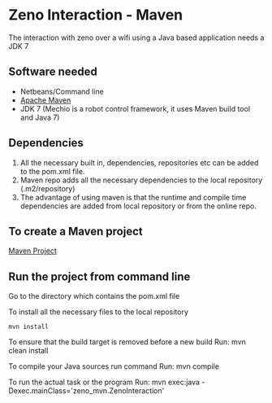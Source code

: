 # Zeno Interaction - Maven
The interaction with zeno over a wifi using a Java based application needs a JDK 7

## Software needed
* Netbeans/Command line
* [Apache Maven](https://maven.apache.org/) 
* JDK 7 (Mechio is a robot control framework, it uses Maven build tool and Java 7)

## Dependencies
  1. All the necessary built in, dependencies, repositories etc can be added to the pom.xml file. 
  2. Maven repo adds all the necessary dependencies to the local repository (.m2/repository) 
  3. The advantage of using maven is that the runtime and compile time dependencies are added from local repository or from the online repo.

## To create a Maven project
[Maven Project](http://www.vogella.com/tutorials/ApacheMaven/article.html#maven_installation)


## Run the project from command line
Go to the directory which contains the pom.xml file

To install all the necessary files to the local repository 
```shell
mvn install
```
To ensure that the build target is removed before a new build
Run: mvn clean install 

To compile your Java sources run command 
Run: mvn compile

To run the actual task or the program 
Run: mvn exec:java -Dexec.mainClass='zeno_mvn.ZenoInteraction'

